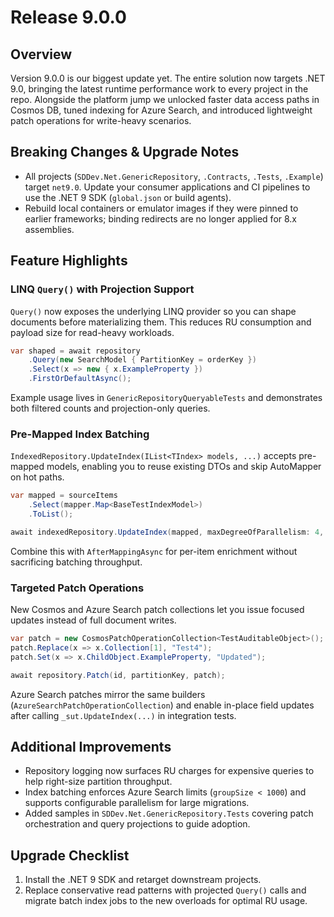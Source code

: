 # Release 9.0.0

## Overview
Version 9.0.0 is our biggest update yet. The entire solution now targets .NET 9.0, bringing the latest runtime performance work to every project in the repo. Alongside the platform jump we unlocked faster data access paths in Cosmos DB, tuned indexing for Azure Search, and introduced lightweight patch operations for write-heavy scenarios.

## Breaking Changes & Upgrade Notes
- All projects (`SDDev.Net.GenericRepository`, `.Contracts`, `.Tests`, `.Example`) target `net9.0`. Update your consumer applications and CI pipelines to use the .NET 9 SDK (`global.json` or build agents).
- Rebuild local containers or emulator images if they were pinned to earlier frameworks; binding redirects are no longer applied for 8.x assemblies.

## Feature Highlights
### LINQ `Query()` with Projection Support
`Query()` now exposes the underlying LINQ provider so you can shape documents before materializing them. This reduces RU consumption and payload size for read-heavy workloads.

```csharp
var shaped = await repository
    .Query(new SearchModel { PartitionKey = orderKey })
    .Select(x => new { x.ExampleProperty })
    .FirstOrDefaultAsync();
```
Example usage lives in `GenericRepositoryQueryableTests` and demonstrates both filtered counts and projection-only queries.

### Pre-Mapped Index Batching
`IndexedRepository.UpdateIndex(IList<TIndex> models, ...)` accepts pre-mapped models, enabling you to reuse existing DTOs and skip AutoMapper on hot paths.

```csharp
var mapped = sourceItems
    .Select(mapper.Map<BaseTestIndexModel>)
    .ToList();

await indexedRepository.UpdateIndex(mapped, maxDegreeOfParallelism: 4, groupSize: 500);
```
Combine this with `AfterMappingAsync` for per-item enrichment without sacrificing batching throughput.

### Targeted Patch Operations
New Cosmos and Azure Search patch collections let you issue focused updates instead of full document writes.

```csharp
var patch = new CosmosPatchOperationCollection<TestAuditableObject>();
patch.Replace(x => x.Collection[1], "Test4");
patch.Set(x => x.ChildObject.ExampleProperty, "Updated");

await repository.Patch(id, partitionKey, patch);
```
Azure Search patches mirror the same builders (`AzureSearchPatchOperationCollection`) and enable in-place field updates after calling `_sut.UpdateIndex(...)` in integration tests.

## Additional Improvements
- Repository logging now surfaces RU charges for expensive queries to help right-size partition throughput.
- Index batching enforces Azure Search limits (`groupSize < 1000`) and supports configurable parallelism for large migrations.
- Added samples in `SDDev.Net.GenericRepository.Tests` covering patch orchestration and query projections to guide adoption.

## Upgrade Checklist
1. Install the .NET 9 SDK and retarget downstream projects.
2. Replace conservative read patterns with projected `Query()` calls and migrate batch index jobs to the new overloads for optimal RU usage.

